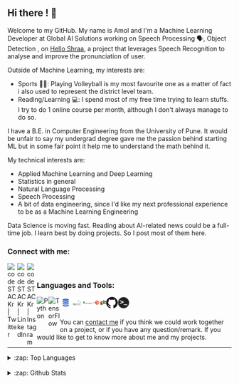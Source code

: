  Hi there ! 👋
-------
Welcome to my GitHub. My name is Amol and I'm a Machine Learning Developer at Global AI Solutions working on Speech Processing 🗣, Object Detection , on [Hello Shraa](https://helloshraa.com/), a project that leverages Speech Recognition to analyse and improve the pronunciation of user.


Outside of Machine Learning, my interests are:
- Sports 🚴‍♂️: Playing Volleyball is my most favourite one as a matter of fact i also used to represent the district level team. 
- Reading/Learning 💻: I spend most of my free time trying to learn stuffs. I try to do 1 online course per month, although I don't always manage to do so.


I have a B.E. in Computer Engineering  from the University of Pune. It would be unfair to say my undergrad degree gave me the passion behind starting ML but in some fair point it help me to understand the math behind it. 

My technical interests are:
- Applied Machine Learning and Deep Learning
- Statistics in general
- Natural Language Processing
- Speech Processing
- A bit of data engineering, since I'd like my next professional experience to be as a Machine Learning Engineering

Data Science is moving fast. Reading about AI-related news could be a full-time job. I learn best by doing projects. So I post most of them here.


### Connect with me:

[<img align="left" alt="codeSTACKr | Twitter" width="22px" src="https://cdn.jsdelivr.net/npm/simple-icons@v3/icons/twitter.svg" />][twitter]
[<img align="left" alt="codeSTACKr | LinkedIn" width="22px" src="https://cdn.jsdelivr.net/npm/simple-icons@v3/icons/linkedin.svg" />][linkedin]
[<img align="left" alt="codeSTACKr | Instagram" width="22px" src="https://cdn.jsdelivr.net/npm/simple-icons@v3/icons/instagram.svg" />][instagram]

<br />

### Languages and Tools:

<img align="left" alt="Python" width="26px" src="https://cdn.jsdelivr.net/npm/programming-languages-logos@0.0.3/src/python/python.png" />
<img align="left" alt="TensorFlow" width="26px" src="https://pbs.twimg.com/profile_images/1103339571977248768/FtFnqC38.png" />
<img align="left" alt="SQL" width="26px" src="https://raw.githubusercontent.com/github/explore/80688e429a7d4ef2fca1e82350fe8e3517d3494d/topics/sql/sql.png" />
<img align="left" alt="MySQL" width="26px" src="https://raw.githubusercontent.com/github/explore/80688e429a7d4ef2fca1e82350fe8e3517d3494d/topics/mysql/mysql.png" />
<img align="left" alt="MongoDB" width="26px" src="https://raw.githubusercontent.com/github/explore/80688e429a7d4ef2fca1e82350fe8e3517d3494d/topics/mongodb/mongodb.png" />
<img align="left" alt="Git" width="26px" src="https://raw.githubusercontent.com/github/explore/80688e429a7d4ef2fca1e82350fe8e3517d3494d/topics/git/git.png" />
<img align="left" alt="GitHub" width="26px" src="https://raw.githubusercontent.com/github/explore/78df643247d429f6cc873026c0622819ad797942/topics/github/github.png" />
<img align="left" alt="Terminal" width="26px" src="https://raw.githubusercontent.com/github/explore/80688e429a7d4ef2fca1e82350fe8e3517d3494d/topics/terminal/terminal.png" />

<br />
<br />

You can [contact me](mailto:amol.jagdambe@gmail.com) if you think we could work together on  a project, or if you have any question/remark. If you would like to get to know more about me and my projects.

---

<details>
  <summary>:zap: Top Languages</summary>

  <img align="left" alt="Most Used Languages" src="https://github-readme-stats.vercel.app/api/top-langs/?username=amoljagadambe&hide=javascript,html" />

</details>

<br />

<details>
  <summary>:zap: Github Stats</summary>

  <img align="left" alt="Amol Jagadambe's Github Stats" src="https://github-readme-stats.vercel.app/api?username=amoljagadambe&count_private=true&show_icons=true&hide_border=true&theme=vue-dark" />

</details>



[twitter]: https://twitter.com/amol_jagadambe
[instagram]: https://www.instagram.com/amoljagadambe
[linkedin]: https://www.linkedin.com/in/amoljagadambe
